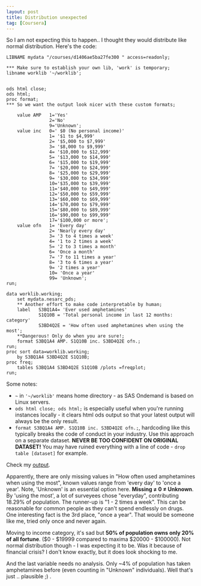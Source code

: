 ```yaml
---
layout: post
title: Distribution unexpected
tag: [Coursera]
---
```


So I am not expecting this to happen.. I thought they would distribute like normal distribution. Here's the code:

```SAS
LIBNAME mydata "/courses/d1406ae5ba27fe300 " access=readonly;

*** Make sure to establish your own lib, 'work' is temporary;
libname worklib '~/worklib'; 


ods html close;
ods html;
proc format;
*** So we want the output look nicer with these custom formats;

	value AMP	1='Yes'
				2='No'
				9='Unknown';
	value inc	0=' $0 (No personal income)'
				1= '$1 to $4,999'
				2= '$5,000 to $7,999'
				3= '$8,000 to $9,999'
				4= '$10,000 to $12,999'
				5= '$13,000 to $14,999'
				6= '$15,000 to $19,999'
				7= '$20,000 to $24,999'
				8= '$25,000 to $29,999'
				9= '$30,000 to $34,999'
				10='$35,000 to $39,999'
				11='$40,000 to $49,999'
				12='$50,000 to $59,999'
				13='$60,000 to $69,999'
				14='$70,000 to $79,999'
				15='$80,000 to $89,999'
				16='$90,000 to $99,999'
				17='$100,000 or more';
	value ofn	1= 'Every day'
				2= 'Nearly every day'
				3= '3 to 4 times a week'
				4= '1 to 2 times a week'
				5= '2 to 3 times a month'
				6= 'Once a month'
				7= '7 to 11 times a year'
				8= '3 to 6 times a year'
				9= '2 times a year'
				10= 'Once a year'
				99= 'Unknown';
run;

data worklib.working;
	set mydata.nesarc_pds;
	** Another effort to make code interpretable by human;
	label 	S3BQ1A4= 'Ever used amphetamines'
			S1Q10B = 'Total personal income in last 12 months: category'
			S3BD4Q2E = 'How often used amphetamines when using the most';
	**Dangerous! Only do when you are sure!;
	format S3BQ1A4 AMP. S1Q10B inc. S3BD4Q2E ofn.;
run;
proc sort data=worklib.working;
	by S3BQ1A4 S3BD4Q2E S1Q10B;
proc freq;
	tables S3BQ1A4 S3BD4Q2E S1Q10B /plots =freqplot;
run;
```

Some notes:

*  `~` in `'~/worklib'` means home directory - as SAS Ondemand is based on Linux servers.
* `ods html close; ods html;` is especially useful when you're running instances locally - it clears html ods output so that your latest output will always be the only result.
* `format S3BQ1A4 AMP. S1Q10B inc. S3BD4Q2E ofn.;`, hardcoding like this typically breaks the code of conduct in your industry. Use this approach on a separate dataset. **NEVER BE TOO CONFIDENT ON ORIGINAL DATASET!** You may have ruined everything with a line of code - `drop table [dataset]` for example.

Check my [output](/cdata_blog/pages/week2_output/).

Apparently, there are only missing values in "How often used amphetamines when using the most", known values range from 'every day' to 'once a year'. Note, 'Unknown' is an essential option here. **Missing ≠ 0 ≠ Unknown**. By 'using the most', a lot of surveyees chose "everyday", contributing 18.29% of population. The runner-up is "1 - 2 times a week". This can be reasonable for common people as they can't spend endlessly on drugs. One interesting fact is the 3rd place, "once a year". That would be someone like me, tried only once and never again.

Moving to income category, it's sad but **50% of population owns only 20% of all fortune**. ($0 - $19999 compared to maxima $20000 - $100000). Not normal distribution though - I was expecting it to be. Was it because of financial crisis? I don't know exactly, but it does look shocking to me.

And the last variable needs no analysis. Only ~4% of population has taken amphetamines before (even counting in "Unknown" individuals). Well that's just .. plausible ;) .